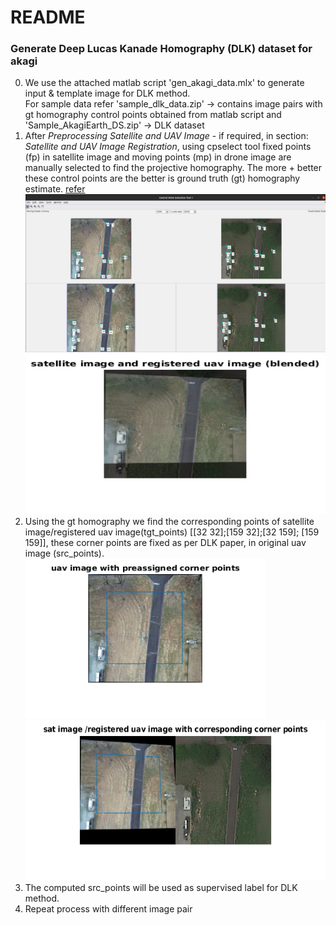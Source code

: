 # README

### Generate Deep Lucas Kanade Homography (DLK) dataset for akagi
0. We use the attached matlab script 'gen_akagi_data.mlx' to generate input & template image for DLK method. \
    For sample data refer 'sample_dlk_data.zip' -> contains image pairs with gt homography control points obtained from matlab script and \
                          'Sample_AkagiEarth_DS.zip' -> DLK dataset
1. After *Preprocessing Satellite and UAV Image* - if required, in section: *Satellite and UAV Image Registration*, using cpselect tool fixed points (fp) in satellite image and moving points (mp) in drone image are manually selected to find the projective homography. The more + better these control points are the better is ground truth (gt) homography estimate. [refer](https://de.mathworks.com/help/images/registering-an-aerial-photo-to-an-orthophoto.html) <img src="images/cpselect_screenshot.png" /> <img src="images/registered_uav.png" width="512" height="256" description="Registered UAV Image"/>
2. Using the gt homography we find the corresponding points of satellite image/registered uav image(tgt_points) [[32 32];[159 32];[32 159]; [159 159]], these corner points are fixed as per DLK paper, in original uav image (src_points). <img src="images/original_uav.png" width="384" height="256" description="Original UAV Image with tgt_points"/> <img src="images/sat_registered_uav.png" width="512" height="256" description="Satellite + Registered UAV Image with corresponding src_points"/>
3. The computed src_points will be used as supervised label for DLK method.
4. Repeat process with different image pair

